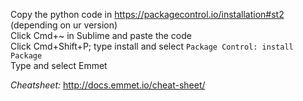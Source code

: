 


Copy the python code in https://packagecontrol.io/installation#st2 (depending on ur version) <br/>
Click Cmd+~ in Sublime and paste the code <br/>
Click Cmd+Shift+P; type install and select `Package Control: install Package` <br/>
Type and select Emmet <br/>


*Cheatsheet:* http://docs.emmet.io/cheat-sheet/




